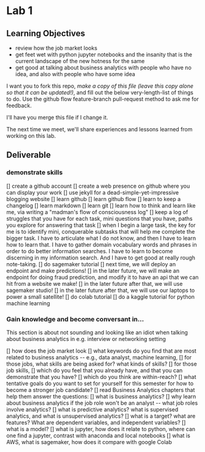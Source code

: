 # Lab 1

## Learning Objectives

* review how the job market looks
* get feet wet with python jupyter notebooks and the insanity that is the current landscape of the new hotness for the same
* get good at talking about business analytics with people who have no idea, and also with people who have some idea


I want you to fork this repo, *make a copy of this file (leave this copy alone so that it can be updated!)*, and fill out the 
below very-length-list of things to do. Use the github flow feature-branch pull-request method to ask me for feedback.

I'll have you merge this file if I change it.

The next time we meet, we'll share experiences and lessons learned from working on this lab.

## Deliverable

### demonstrate skills
[] create a github account
[] create a web presence on github where you can display your work
	[] use jekyll for a dead-simple-yet-impressive blogging website
[] learn github
	[] learn github flow
	[] learn to keep a changelog
[] learn markdown
[] learn git
[] learn how to think and learn like me, via writing a "madman's flow of consciousness log"
	[] keep a log of struggles that you have for each task, mini questions that you have, paths you explore for answering that task
	[] when I begin a large task, the key for me is to identify mini, conquerable subtasks that will help me complete the bigger task. 
       I have to articulate what I do not know, and then I have to learn how to learn that. I have to gather domain vocabulary words and phrases 
       in order to do better information searches. I have to learn to become discerning in my information search. And I have to get good at really rough note-taking.
[] do sagemaker tutorial
	[] next time, we will deploy an endpoint and make predictions!
		[] in the later future, we will make an endpoint for doing fraud prediction, and modify it to have an api that we can hit from a website we make!
			[] in the later future after that, we will use sagemaker studio!
				[] in the later future after that, we will use our laptops to power a small satellite!
[] do colab tutorial
[] do a kaggle tutorial for python machine learning

### Gain knowledge and become conversant in...
This section is about not sounding and looking like an idiot when talking about business analytics in e.g. interview or networking setting

[] how does the job market look
	[] what keywords do you find that are most related to business analytics -- e.g., data analyst, machine learning, 
	[] for those jobs, what skills are being asked for? what kinds of skills?
	[] for those job skills,
		[] which do you feel that you already have, and that you can demonstrate that you have?
		[] which do you think are within-reach?
	[] what tentative goals do you want to set for yourself for this semester for how to become a stronger job candidate?
[] read Business Analytics chapters that help them answer the questions:
	[] what is business analytics?
	[] why learn about business analytics if the job role won't be an analyst -- what job roles involve analytics?
	[] what is predictive analytics? what is supervised analytics, and what is unsupervised analytics?
	[] what is a target? what are features? What are dependent variables, and independent variables?
	[] what is a model?
[] what is jupyter, how does it relate to python, where can one find a jupyter, contrast with anaconda and local notebooks
[] what is AWS, what is sagemaker, how does it compare with google Colab